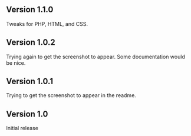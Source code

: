 ## Version 1.1.0

Tweaks for PHP, HTML, and CSS.

## Version 1.0.2

Trying again to get the screenshot to appear. Some documentation would be nice.

## Version 1.0.1

Trying to get the screenshot to appear in the readme.

## Version 1.0

Initial release
